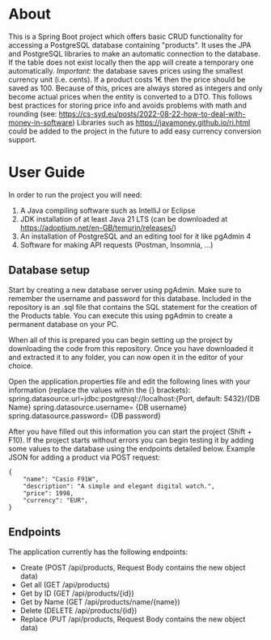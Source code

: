 # About #
This is a Spring Boot project which offers basic CRUD functionality for accessing a PostgreSQL database containing "products".
It uses the JPA and PostgreSQL libraries to make an automatic connection to the database. If the table does not exist locally then the app will create a temporary one automatically.
*Important:* the database saves prices using the smallest currency unit (i.e. cents). If a product costs 1€ then the price should be saved as 100. 
Because of this, prices are always stored as integers and only become actual prices when the entity is converted to a DTO.
This follows best practices for storing price info and avoids problems with math and rounding (see: https://cs-syd.eu/posts/2022-08-22-how-to-deal-with-money-in-software)
Libraries such as https://javamoney.github.io/ri.html could be added to the project in the future to add easy currency conversion support. 

# User Guide #
In order to run the project you will need:
1. A Java compiling software such as IntelliJ or Eclipse
2. JDK installation of at least Java 21 LTS (can be downloaded at https://adoptium.net/en-GB/temurin/releases/)
3. An installation of PostgreSQL and an editing tool for it like pgAdmin 4
4. Software for making API requests (Postman, Insomnia, ...)

## Database setup ##

Start by creating a new database server using pgAdmin. Make sure to remember the username and password for this database.
Included in the repository is an .sql file that contains the SQL statement for the creation of the Products table. You can execute this using pgAdmin to create a permanent database on your PC. 

When all of this is prepared you can begin setting up the project by downloading the code from this repository.
Once you have downloaded it and extracted it to any folder, you can now open it in the editor of your choice. 

Open the application.properties file and edit the following lines with your information (replace the values within the {} brackets):
spring.datasource.url=jdbc:postgresql://localhost:{Port, default: 5432}/{DB Name}
spring.datasource.username= {DB username}
spring.datasource.password= {DB password}

After you have filled out this information you can start the project (Shift + F10). If the project starts without errors you can begin testing it by adding some values to the database using the endpoints detailed below.
Example JSON for adding a product via POST request:

    {
        "name": "Casio F91W",
        "description": "A simple and elegant digital watch.",
        "price": 1998,
        "currency": "EUR",
    }

## Endpoints ##
The application currently has the following endpoints:
- Create (POST /api/products, Request Body contains the new object data)
- Get all (GET /api/products)
- Get by ID (GET /api/products/{id})
- Get by Name (GET /api/products/name/{name})
- Delete (DELETE /api/products/{id})
- Replace (PUT /api/products, Request Body contains the new object data)
